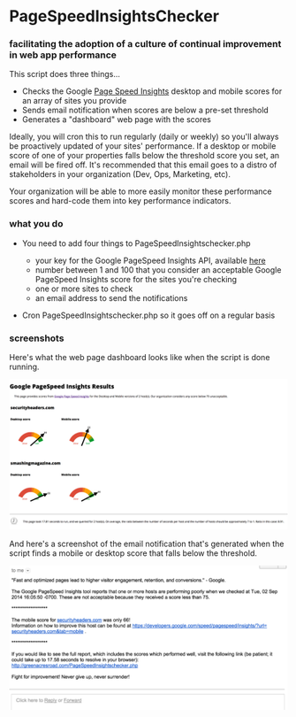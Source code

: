 # PageSpeedInsightsChecker



### facilitating the adoption of a culture of continual improvement in web app performance

This script does three things...

* Checks the Google [Page Speed Insights](https://developers.google.com/speed/pagespeed/insights/) desktop and mobile scores for an array of sites you provide
* Sends email notification when scores are below a pre-set threshold
* Generates a "dashboard" web page with the scores

Ideally, you will cron this to run regularly (daily or weekly) so you'll always be proactively updated of your sites' performance. If a desktop or mobile score of one of your properties falls below the threshold score you set, an email will be fired off. It's recommended that this email goes to a distro of stakeholders in your organization (Dev, Ops, Marketing, etc).

Your organization will be able to more easily monitor these performance scores and hard-code them into key performance indicators. 

### what you do

* You need to add four things to PageSpeedInsightschecker.php

   * your key for the Google PageSpeed Insights API, available [here](https://developers.google.com/speed/docs/insights/v1/getting_started)
   * number between 1 and 100 that you consider an acceptable Google PageSpeed Insights score for the sites you're checking
   * one or more sites to check
   * an email address to send the notifications

* Cron PageSpeedInsightschecker.php so it goes off on a regular basis

### screenshots

Here's what the web page dashboard looks like when the script is done running.

![example of PageSpeedInsightsChecker dashboard](https://github.com/cqueern/PageSpeedInsightsChecker/blob/master/PSIC-dashboard-example.png)

And here's a screenshot of the email notification that's generated when the script finds a mobile or desktop score that falls below the threshold.

![example of PageSpeedInsightsChecker email notification](https://github.com/cqueern/PageSpeedInsightsChecker/blob/master/PSIC-email-notification-example.png)


